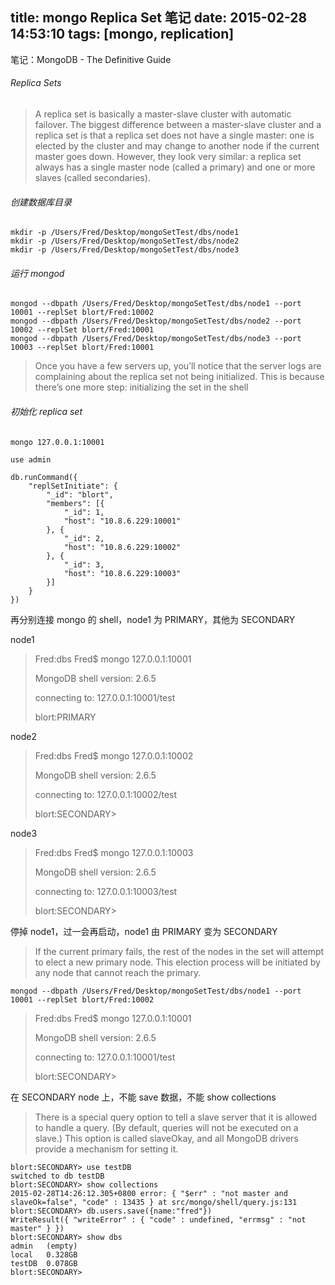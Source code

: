 title: mongo Replica Set 笔记
date: 2015-02-28 14:53:10
tags: [mongo, replication]
---

笔记：MongoDB - The Definitive Guide

###### Replica Sets

> A replica set is basically a master-slave cluster with automatic failover. The biggest difference between a master-slave cluster and a replica set is that a replica set does not have a single master: one is elected by the cluster and may change to another node if the current master goes down. However, they look very similar: a replica set always has a single master node (called a primary) and one or more slaves (called secondaries). 

###### 创建数据库目录

```
mkdir -p /Users/Fred/Desktop/mongoSetTest/dbs/node1
mkdir -p /Users/Fred/Desktop/mongoSetTest/dbs/node2
mkdir -p /Users/Fred/Desktop/mongoSetTest/dbs/node3
```

###### 运行 mongod

```
mongod --dbpath /Users/Fred/Desktop/mongoSetTest/dbs/node1 --port 10001 --replSet blort/Fred:10002
mongod --dbpath /Users/Fred/Desktop/mongoSetTest/dbs/node2 --port 10002 --replSet blort/Fred:10001
mongod --dbpath /Users/Fred/Desktop/mongoSetTest/dbs/node3 --port 10003 --replSet blort/Fred:10001
```

> Once you have a few servers up, you’ll notice that the server logs are complaining about the replica set not being initialized. This is because there’s one more step: initializing the set in the shell



###### 初始化 replica set

```
mongo 127.0.0.1:10001

use admin

db.runCommand({
    "replSetInitiate": {
        "_id": "blort",
        "members": [{
            "_id": 1,
            "host": "10.8.6.229:10001"
        }, {
            "_id": 2,
            "host": "10.8.6.229:10002"
        }, {
            "_id": 3,
            "host": "10.8.6.229:10003"
        }]
    }
})
```

再分别连接 mongo 的 shell，node1 为 PRIMARY，其他为 SECONDARY


node1

> Fred:dbs Fred$ mongo 127.0.0.1:10001
> 
> MongoDB shell version: 2.6.5
> 
> connecting to: 127.0.0.1:10001/test
>  
> blort:PRIMARY

node2

> Fred:dbs Fred$ mongo 127.0.0.1:10002
> 
> MongoDB shell version: 2.6.5
> 
> connecting to: 127.0.0.1:10002/test
> 
> blort:SECONDARY>

node3

> Fred:dbs Fred$ mongo 127.0.0.1:10003
> 
> MongoDB shell version: 2.6.5
> 
> connecting to: 127.0.0.1:10003/test
> 
> blort:SECONDARY>


停掉 node1，过一会再启动，node1 由 PRIMARY 变为 SECONDARY

> If the current primary fails, the rest of the nodes in the set will attempt to elect a new primary node. This election process will be initiated by any node that cannot reach the primary.

```
mongod --dbpath /Users/Fred/Desktop/mongoSetTest/dbs/node1 --port 10001 --replSet blort/Fred:10002
```

> Fred:dbs Fred$ mongo 127.0.0.1:10001
> 
> MongoDB shell version: 2.6.5
> 
> connecting to: 127.0.0.1:10001/test
> 
> blort:SECONDARY>

在 SECONDARY node 上，不能 save 数据，不能 show collections

> There is a special query option to tell a slave server that it is allowed to handle a query. (By default, queries will not be executed on a slave.) This option is called slaveOkay, and all MongoDB drivers provide a mechanism for setting it.

```
blort:SECONDARY> use testDB
switched to db testDB
blort:SECONDARY> show collections
2015-02-28T14:26:12.305+0800 error: { "$err" : "not master and slaveOk=false", "code" : 13435 } at src/mongo/shell/query.js:131
blort:SECONDARY> db.users.save({name:"fred"})
WriteResult({ "writeError" : { "code" : undefined, "errmsg" : "not master" } })
blort:SECONDARY> show dbs
admin   (empty)
local   0.328GB
testDB  0.078GB
blort:SECONDARY>
```